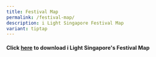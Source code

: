 ```yaml
---
title: Festival Map
permalink: /festival-map/
description: i Light Singapore Festival Map
variant: tiptap
---
```

<p></p>
<h4>Click <a href="/files/i_Light_Singapore_2025_Festival_Map__PT_.pdf" rel="noopener nofollow" target="_blank">here</a> to download i Light Singapore's Festival Map</h4>
<p></p>